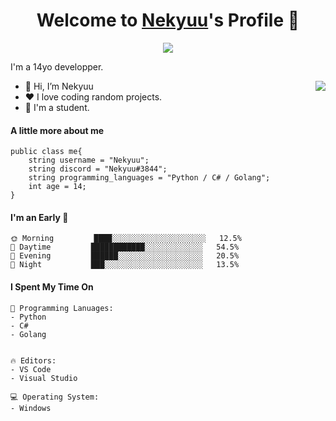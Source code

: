 <p align="center">
  <h1 align="center">Welcome to <a href="https://github.com/Nekyuu">Nekyuu</a>'s Profile 👋</h1>
</p>
<p align="center">
  <a align="center" href="https://github.com/DenverCoder1/readme-typing-svg"><img src="https://readme-typing-svg.herokuapp.com?&font=IBM+Plex+Sans&color=F72EE2&size=25&lines=Welcome+to+my+GitHub+Profile!;" /></a>
</p>
<p>I'm a 14yo developper.</p>
<img align="right" src="https://media.giphy.com/media/M9gbBd9nbDrOTu1Mqx/giphy.gif">
<ul>
  <li>👋 Hi, I’m Nekyuu</li>
  <li>❤️ I love coding random projects.</li>
  <li>💼 I'm a student.</li>
</ul>

#### A little more about me
```golang
public class me{
    string username = "Nekyuu";
    string discord = "Nekyuu#3844";
    string programming_languages = "Python / C# / Golang";
    int age = 14;
}
```

#### I'm an Early 🐤
```text
🌞 Morning         ████░░░░░░░░░░░░░░░░░░░░░   12.5% 
🌆 Daytime         ████████████░░░░░░░░░░░░░   54.5% 
🌃 Evening         ██████░░░░░░░░░░░░░░░░░░░   20.5% 
🌙 Night           ███░░░░░░░░░░░░░░░░░░░░░░   13.5%
```

#### I Spent My Time On
```text
💬 Programming Lanuages:
- Python
- C#
- Golang


🔥 Editors:
- VS Code
- Visual Studio

💻 Operating System:
- Windows
```

